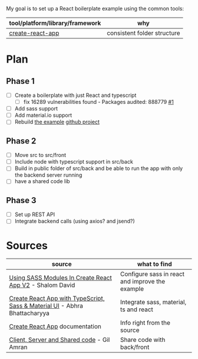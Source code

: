My goal is to set up a React boilerplate example using the common tools:

| tool/platform/library/framework                                                      | why                         |
| ------------------------------------------------------------------------------------ | --------------------------- |
| [create-react-app](https://facebook.github.io/create-react-app/docs/getting-started) | consistent folder structure |

# Plan

## Phase 1

- [ ] Create a boilerplate with just React and typescript
  - [ ] fix 16289 vulnerabilities found - Packages audited: 888779 [#1](https://github.com/rkristelijn/react-ts-sass-material/issues/1)
- [ ] Add sass support
- [ ] Add material.io support
- [ ] Rebuild [the example](http://gius.nl/material) [github project](https://github.com/rkristelijn/react-material-ui)

## Phase 2

- [ ] Move src to src/front
- [ ] Include node with typescript support in src/back
- [ ] Build in public folder of src/back and be able to run the app with only the backend server running
- [ ] have a shared code lib

## Phase 3

- [ ] Set up REST API
- [ ] Integrate backend calls (using axios? and jsend?)

# Sources

| source                                                                                                                                                                               | what to find                                    |
| ------------------------------------------------------------------------------------------------------------------------------------------------------------------------------------ | ----------------------------------------------- |
| [Using SASS Modules In Create React App V2](https://medium.com/@shalomdave2/using-sass-modules-in-create-react-app-v2-306950fd8e99) - Shalom David                                   | Configure sass in react and improve the example |
| [Create React App with TypeScript, Sass & Material UI](https://medium.com/@bhattacharyya.abhra/create-react-app-with-typescript-sass-material-ui-5a22730f6cae) - Abhra Bhattacharyya | Integrate sass, material, ts and react          |
| [Create React App](https://facebook.github.io/create-react-app/docs/documentation-intro) documentation                                                                               | Info right from the source                      |
| [Client, Server and Shared code](https://medium.com/front-end-weekly/client-server-and-shared-code-846097c5260e) - Gil Amran                                                         | Share code with back/front                      |
